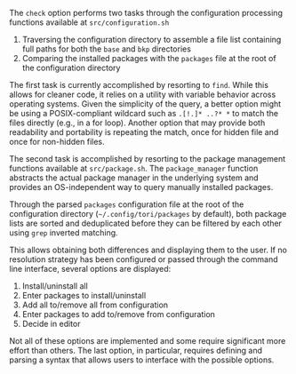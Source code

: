 The `check` option performs two tasks through the configuration processing functions available at `src/configuration.sh`

1. Traversing the configuration directory to assemble a file list containing full paths for both the `base` and `bkp` directories
2. Comparing the installed packages with the `packages` file at the root of the configuration directory

The first task is currently accomplished by resorting to `find`. While this allows for cleaner code, it relies on a utility with variable behavior across operating systems. Given the simplicity of the query, a better option might be using a POSIX-compliant wildcard such as `.[!.]* ..?* *` to match the files directly (e.g., in a for loop). Another option that may provide both readability and portability is repeating the match, once for hidden file and once for non-hidden files.

The second task is accomplished by resorting to the package management functions available at `src/package.sh`. The `package_manager` function abstracts the actual package manager in the underlying system and provides an OS-independent way to query manually installed packages.

Through the parsed `packages` configuration file at the root of the configuration directory (`~/.config/tori/packages` by default), both package lists are sorted and deduplicated before they can be filtered by each other using `grep` inverted matching.

This allows obtaining both differences and displaying them to the user. If no resolution strategy has been configured or passed through the command line interface, several options are displayed:

1. Install/uninstall all
2. Enter packages to install/uninstall 
3. Add all to/remove all from configuration
4. Enter packages to add to/remove from configuration
5. Decide in editor

Not all of these options are implemented and some require significant more effort than others. The last option, in particular, requires defining and parsing a syntax that allows users to interface with the possible options.

